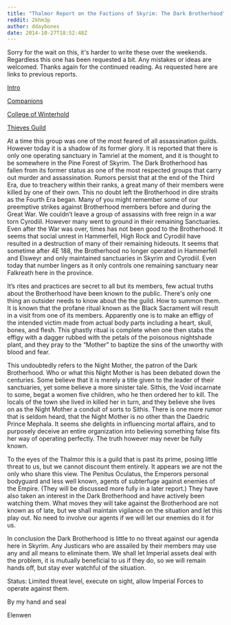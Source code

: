 ```yaml
---
title: "Thalmor Report on the Factions of Skyrim: The Dark Brotherhood"
reddit: 2khm3p
author: ddaybones
date: 2014-10-27T18:52:48Z
---
```


Sorry for the wait on this, it's harder to write these over the weekends. Regardless this one has been requested a bit. Any mistakes or ideas are welcomed. Thanks again for the continued reading. 
As requested here are links to previous reports.

[Intro](https://www.reddit.com/r/teslore/comments/2jstjk/thalmor_report_on_the_factions_of_skyrim_intro/)

[Companions](https://www.reddit.com/r/teslore/comments/2k15fd/thalmor_report_on_the_factions_of_skyrim_the/) 

[College of Winterhold](https://www.reddit.com/r/teslore/comments/2k4not/thalmor_report_on_the_factions_of_skyrim_college/)

[Thieves Guild](https://www.reddit.com/r/teslore/comments/2k7g2q/thalmor_report_on_the_factions_of_skyrim_thieves/)

At a time this group was one of the most feared of all assassination guilds. However today it is a shadow of its former glory. It is reported that there is only one operating sanctuary in Tamriel at the moment, and it is thought to be somewhere in the Pine Forest of Skyrim. The Dark Brotherhood has fallen from its former status as one of the most respected groups that carry out murder and assassination. Rumors persist that at the end of the Third Era, due to treachery within their ranks, a great many of their members were killed by one of their own. This no doubt left the Brotherhood in dire straits as the Fourth Era began. Many of you might remember some of our preemptive strikes against Brotherhood members before and during the Great War. We couldn’t leave a group of assassins with free reign in a war torn Cyrodiil. However many went to ground in their remaining Sanctuaries. Even after the War was over, times has not been good to the Brotherhood. It seems that social unrest in Hammerfell, High Rock and Cyrodiil have resulted in a destruction of many of their remaining hideouts. It seems that sometime after 4E 188, the Brotherhood no longer operated in Hammerfell and Elsweyr and only maintained sanctuaries in Skyrim and Cyrodiil. Even today that number lingers as it only controls one remaining sanctuary near Falkreath here in the province. 

It’s rites and practices are secret to all but its members, few actual truths about the Brotherhood have been known to the public. There's only one thing an outsider needs to know about the the guild. How to summon them. It is known that the profane ritual known as the Black Sacrament will result in a visit from one of its members. Apparently one is to make an effigy of the intended victim made from actual body parts including a heart, skull, bones, and flesh. This ghastly ritual is complete when one then stabs the effigy with a dagger rubbed with the petals of the poisonous nightshade plant, and they pray to the “Mother” to baptize the sins of the unworthy with blood and fear. 

This undoubtedly refers to the Night Mother, the patron of the Dark Brotherhood. Who or what this Night Mother is has been debated down the centuries. Some believe that it is merely a title given to the leader of their sanctuaries, yet some believe a more sinister tale. Sithis, the Void incarnate to some, begat a women five children, who he then ordered her to kill. The locals of the town she lived in killed her in turn, and they believe she lives on as the Night Mother a conduit of sorts to Sithis. There is one more rumor that is seldom heard, that the Night Mother is no other than the Daedric Prince Mephala. It seems she delights in influencing mortal affairs, and to purposely deceive an entire organization into believing something false fits her way of operating perfectly. The truth however may never be fully known. 

To the eyes of the Thalmor this is a guild that is past its prime, posing little threat to us, but we cannot discount them entirely. It appears we are not the only who share this view. The Penitus Oculatus, the Emperors personal bodyguard and less well known, agents of subterfuge against enemies of the Empire. (They will be discussed more fully in a later report.) They have also taken an interest in the Dark Brotherhood and have actively been watching them. What moves they will take against the Brotherhood are not known as of late, but we shall maintain vigilance on the situation and let this play out. No need to involve our agents if we will let our enemies do it for us. 

In conclusion the Dark Brotherhood is little to no threat against our agenda here in Skyrim. Any Justicars who are assailed by their members may use any and all means to eliminate them. We shall let Imperial assets deal with the problem, it is mutually beneficial to us if they do, so we will remain hands off, but stay ever watchful of the situation.

Status: Limited threat level, execute on sight, allow Imperial Forces to operate against them. 

By my hand and seal

Elenwen
